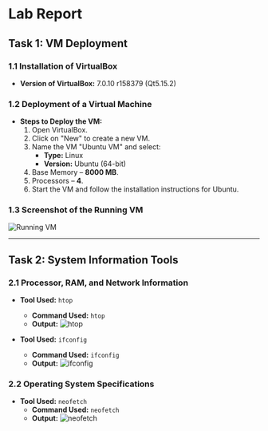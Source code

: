 
# Lab Report

## Task 1: VM Deployment

### 1.1 Installation of VirtualBox
- **Version of VirtualBox:** 7.0.10 r158379 (Qt5.15.2)

### 1.2 Deployment of a Virtual Machine
- **Steps to Deploy the VM:**
  1. Open VirtualBox.
  2. Click on "New" to create a new VM.
  3. Name the VM "Ubuntu VM" and select:
     - **Type:** Linux
     - **Version:** Ubuntu (64-bit)
  4. Base Memory – **8000 MB**.
  5. Processors – **4**.
  8. Start the VM and follow the installation instructions for Ubuntu.

### 1.3 Screenshot of the Running VM
![Running VM](F24-intro-labs/lab7/screenshot1.png)

---

## Task 2: System Information Tools

### 2.1 Processor, RAM, and Network Information
- **Tool Used:** `htop`
  - **Command Used:** `htop`
  - **Output:**
![htop](F24-intro-labs/lab7/screenshot2.png)

- **Tool Used:** `ifconfig`
  - **Command Used:** `ifconfig`
  - **Output:**
![ifconfig](F24-intro-labs/lab7/screenshot3.png)

### 2.2 Operating System Specifications
- **Tool Used:** `neofetch`
  - **Command Used:** `neofetch`
  - **Output:**
![neofetch](F24-intro-labs/lab7/screenshot4.png)

